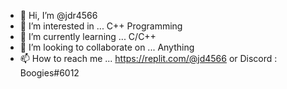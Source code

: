 - 👋 Hi, I’m @jdr4566
- 👀 I’m interested in ... C++ Programming 
- 🌱 I’m currently learning ... C/C++
- 💞️ I’m looking to collaborate on ... Anything 
- 📫 How to reach me ... https://replit.com/@jd4566   or Discord : Boogies#6012

<!---
jdr4566/jdr4566 is a ✨ special ✨ repository because its `README.md` (this file) appears on your GitHub profile.
You can click the Preview link to take a look at your changes.
--->
